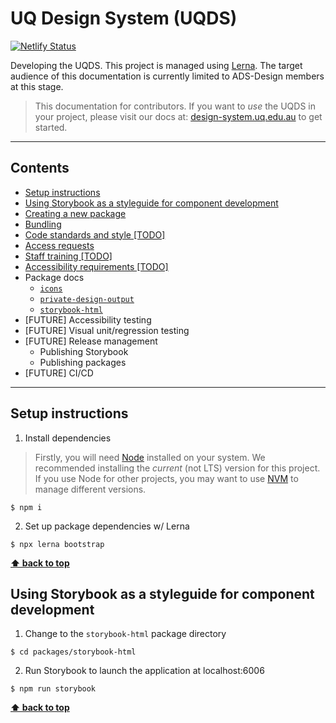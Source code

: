 # UQ Design System (UQDS)

[![Netlify Status](https://api.netlify.com/api/v1/badges/bf36e9d5-9887-4be6-bb76-705d8e27453d/deploy-status)](https://app.netlify.com/sites/eager-engelbart-6dcb4a/deploys)

Developing the UQDS. This project is managed using
[Lerna](https://github.com/lerna/lerna). The target audience of this
documentation is currently limited to ADS-Design members at this stage.

> This documentation for contributors. If you want to *use* the UQDS in your
> project, please visit our docs at:
> [design-system.uq.edu.au](https://design-system.uq.edu.au) to get started.

---

## Contents

- [Setup instructions](#setup-instructions)
- [Using Storybook as a styleguide for component development](#using-storybook-as-a-styleguide-for-component-development)
- [Creating a new package](./docs/create-a-package.md)
- [Bundling](./docs/bundling.md)
- [Code standards and style [TODO]](./docs/standards/standards.md)
- [Access requests](./docs/access-request.md)
- [Staff training [TODO]](./docs/training/training.md)
- [Accessibility requirements [TODO]](./docs/accessibility.md)
- Package docs
  - [`icons`](./packages/icon/MAINTENANCE.md)
  - [`private-design-output`](./packages/private-design-output#readme)
  - [`storybook-html`](./packages/storybook-html#readme)
- [FUTURE] Accessibility testing
- [FUTURE] Visual unit/regression testing
- [FUTURE] Release management
  - Publishing Storybook
  - Publishing packages
- [FUTURE] CI/CD

---

## Setup instructions

1. Install dependencies

> Firstly, you will need [Node](https://nodejs.org/en/) installed on your
> system. We recommended installing the _current_ (not LTS) version for this
> project. If you use Node for other projects, you may want to use
> [NVM](https://github.com/nvm-sh/nvm) to manage different versions.

```shell
$ npm i
```

2. Set up package dependencies w/ Lerna

```shell
$ npx lerna bootstrap
```

**[⬆ back to top](#contents)**

## Using Storybook as a styleguide for component development

1. Change to the `storybook-html` package directory
```shell
$ cd packages/storybook-html
```
2. Run Storybook to launch the application at localhost:6006
```shell
$ npm run storybook
```

**[⬆ back to top](#contents)**

